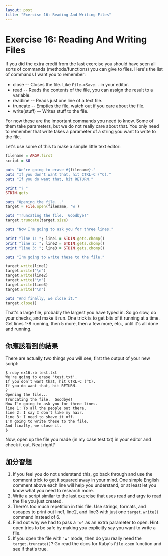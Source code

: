 ```yaml
---
layout: post
title: "Exercise 16: Reading And Writing Files"
---
```

# Exercise 16: Reading And Writing Files
If you did the extra credit from the last exercise you should have seen all sorts of commands (methods/functions) you can give to files. Here's the list of commands I want you to remember:

* close -- Closes the file. Like `File->Save..` in your editor.
* read -- Reads the contents of the file, you can assign the result to a variable.
* readline -- Reads just one line of a text file.
* truncate -- Empties the file, watch out if you care about the file.
* write(stuff) -- Writes stuff to the file.

For now these are the important commands you need to know. Some of them take parameters, but we do not really care about that. You only need to remember that write takes a parameter of a string you want to write to the file.

Let's use some of this to make a simple little text editor:

```ruby
filename = ARGV.first
script = $0

puts "We're going to erase #{filename}."
puts "If you don't want that, hit CTRL-C (^C)."
puts "If you do want that, hit RETURN."

print "? "
STDIN.gets

puts "Opening the file..."
target = File.open(filename, 'w')

puts "Truncating the file.  Goodbye!"
target.truncate(target.size)

puts "Now I'm going to ask you for three lines."

print "line 1: "; line1 = STDIN.gets.chomp()
print "line 2: "; line2 = STDIN.gets.chomp()
print "line 3: "; line3 = STDIN.gets.chomp()

puts "I'm going to write these to the file."

target.write(line1)
target.write("\n")
target.write(line2)
target.write("\n")
target.write(line3)
target.write("\n")

puts "And finally, we close it."
target.close()
```

That's a large file, probably the largest you have typed in. So go slow, do your checks, and make it run. One trick is to get bits of it running at a time. Get lines 1-8 running, then 5 more, then a few more, etc., until it's all done and running.

## 你應該看到的結果
There are actually two things you will see, first the output of your new script:

    $ ruby ex16.rb test.txt
    We're going to erase 'test.txt'.
    If you don't want that, hit CTRL-C (^C).
    If you do want that, hit RETURN.
    ?
    Opening the file...
    Truncating the file.  Goodbye!
    Now I'm going to ask you for three lines.
    line 1: To all the people out there.
    line 2: I say I don't like my hair.
    line 3: I need to shave it off.
    I'm going to write these to the file.
    And finally, we close it.
    $

Now, open up the file you made (in my case test.txt) in your editor and check it out. Neat right?

## 加分習題
1. If you feel you do not understand this, go back through and use the comment trick to get it squared away in your mind. One simple English comment above each line will help you understand, or at least let you know what you need to research more.
2. Write a script similar to the last exercise that uses read and argv to read the file you just created.
3. There's too much repetition in this file. Use strings, formats, and escapes to print out line1, line2, and line3 with just one `target.write()` command instead of 6.
4. Find out why we had to pass a `'w'` as an extra parameter to open. Hint: open tries to be safe by making you explicitly say you want to write a file.
5. If you open the file with `'w'` mode, then do you really need the `target.truncate()`? Go read the docs for Ruby's `File.open` function and see if that's true.
